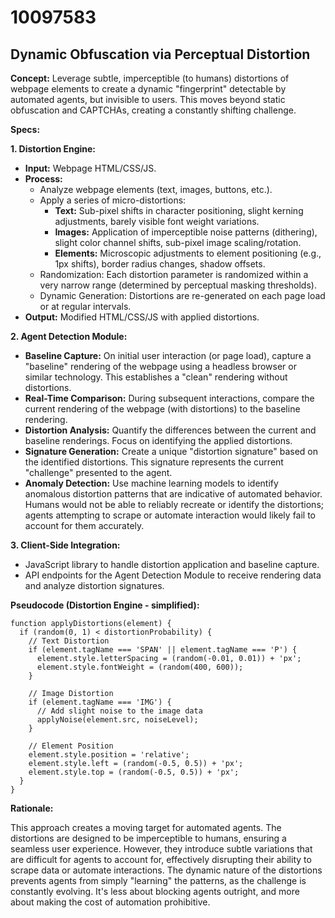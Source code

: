 # 10097583

## Dynamic Obfuscation via Perceptual Distortion

**Concept:** Leverage subtle, imperceptible (to humans) distortions of webpage elements to create a dynamic "fingerprint" detectable by automated agents, but invisible to users. This moves beyond static obfuscation and CAPTCHAs, creating a constantly shifting challenge.

**Specs:**

**1. Distortion Engine:**

*   **Input:** Webpage HTML/CSS/JS.
*   **Process:**
    *   Analyze webpage elements (text, images, buttons, etc.).
    *   Apply a series of micro-distortions:
        *   **Text:** Sub-pixel shifts in character positioning, slight kerning adjustments, barely visible font weight variations.
        *   **Images:**  Application of imperceptible noise patterns (dithering), slight color channel shifts, sub-pixel image scaling/rotation.
        *   **Elements:**  Microscopic adjustments to element positioning (e.g., 1px shifts), border radius changes, shadow offsets.
    *   Randomization: Each distortion parameter is randomized within a very narrow range (determined by perceptual masking thresholds).
    *   Dynamic Generation: Distortions are re-generated on each page load or at regular intervals.
*   **Output:** Modified HTML/CSS/JS with applied distortions.

**2. Agent Detection Module:**

*   **Baseline Capture:** On initial user interaction (or page load), capture a "baseline" rendering of the webpage using a headless browser or similar technology. This establishes a "clean" rendering without distortions.
*   **Real-Time Comparison:** During subsequent interactions, compare the current rendering of the webpage (with distortions) to the baseline rendering.
*   **Distortion Analysis:** Quantify the differences between the current and baseline renderings. Focus on identifying the applied distortions.
*   **Signature Generation:** Create a unique "distortion signature" based on the identified distortions. This signature represents the current "challenge" presented to the agent.
*   **Anomaly Detection:** Use machine learning models to identify anomalous distortion patterns that are indicative of automated behavior.  Humans would not be able to reliably recreate or identify the distortions; agents attempting to scrape or automate interaction would likely fail to account for them accurately.

**3. Client-Side Integration:**

*   JavaScript library to handle distortion application and baseline capture.
*   API endpoints for the Agent Detection Module to receive rendering data and analyze distortion signatures.

**Pseudocode (Distortion Engine - simplified):**

```
function applyDistortions(element) {
  if (random(0, 1) < distortionProbability) {
    // Text Distortion
    if (element.tagName === 'SPAN' || element.tagName === 'P') {
      element.style.letterSpacing = (random(-0.01, 0.01)) + 'px';
      element.style.fontWeight = (random(400, 600));
    }

    // Image Distortion
    if (element.tagName === 'IMG') {
      // Add slight noise to the image data
      applyNoise(element.src, noiseLevel);
    }

    // Element Position
    element.style.position = 'relative';
    element.style.left = (random(-0.5, 0.5)) + 'px';
    element.style.top = (random(-0.5, 0.5)) + 'px';
  }
}
```

**Rationale:**

This approach creates a moving target for automated agents. The distortions are designed to be imperceptible to humans, ensuring a seamless user experience. However, they introduce subtle variations that are difficult for agents to account for, effectively disrupting their ability to scrape data or automate interactions. The dynamic nature of the distortions prevents agents from simply "learning" the patterns, as the challenge is constantly evolving.  It's less about blocking agents outright, and more about making the cost of automation prohibitive.